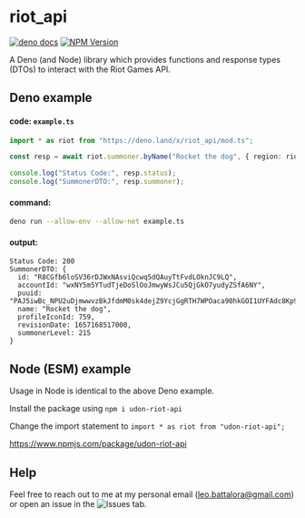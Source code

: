 # riot_api

[![deno docs][deno-docs-image]][deno-docs-url]
[![NPM Version][npm-version-image]][npm-url]

A Deno (and Node) library which provides functions and response types (DTOs) to interact with the Riot Games API.

## Deno example

#### code: `example.ts`

```ts
import * as riot from "https://deno.land/x/riot_api/mod.ts";

const resp = await riot.summoner.byName("Rocket the dog", { region: riot.routes.Platform.NA1 });

console.log("Status Code:", resp.status);
console.log("SummonerDTO:", resp.summoner);
```

#### command:

```sh
deno run --allow-env --allow-net example.ts
```

#### output:

```
Status Code: 200
SummonerDTO: {
  id: "R8CGfb6loSV36rDJWxNAsviQcwq5dQAuyTtFvdLOknJC9LQ",
  accountId: "wxNY5m5YTudTjeDoSlOoJmwyWsJCu5QjGkO7yudyZSfA6NY",
  puuid: "PAJ5iwBc_NPU2uDjmwwvzBkJfdmM0sk4dejZ9YcjGgRTH7WPOaca90hkGOI1UYFAdc8Kp91MvfG2MA",
  name: "Rocket the dog",
  profileIconId: 759,
  revisionDate: 1657168517000,
  summonerLevel: 215
}
```

## Node (ESM) example

Usage in Node is identical to the above Deno example.

Install the package using `npm i udon-riot-api`

Change the import statement to `import * as riot from "udon-riot-api";`

https://www.npmjs.com/package/udon-riot-api

## Help

Feel free to reach out to me at my personal email (leo.battalora@gmail.com) or open an issue in the ![Issues tab](https://github.com/udon-code-studios/riot-api/issues).

[deno-docs-image]: https://doc.deno.land/badge.svg
[deno-docs-url]: https://doc.deno.land/https://deno.land/x/riot_api/mod.ts
[npm-version-image]: https://badgen.net/npm/v/udon-riot-api
[npm-url]: https://npmjs.org/package/udon-riot-api
